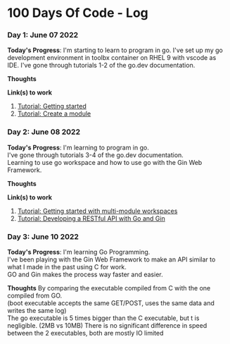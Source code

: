 # 100 Days Of Code - Log

### Day 1: June 07 2022

**Today's Progress**: 
I'm starting to learn to program in go.
I've set up my go development environment in toolbx container on RHEL 9 with vscode as IDE. 
I've gone through tutorials 1-2 of the go.dev documentation.

**Thoughts** 

**Link(s) to work**
1. [Tutorial: Getting started](https://go.dev/doc/tutorial/getting-started)  
2. [Tutorial: Create a module](https://go.dev/doc/tutorial/create-module)  


### Day 2: June 08 2022

**Today's Progress**: 
I'm learning to program in go.  
I've gone through tutorials 3-4 of the go.dev documentation.  
Learning to use go workspace and how to use go with the Gin Web Framework.  

**Thoughts** 

**Link(s) to work**
1. [Tutorial: Getting started with multi-module workspaces](https://go.dev/doc/tutorial/workspaces.html)  
2. [Tutorial: Developing a RESTful API with Go and Gin](https://go.dev/doc/tutorial/web-service-gin.html) 


### Day 3: June 10 2022

**Today's Progress**: 
I'm learning Go Programming.  
I've been playing with the Gin Web Framework to make an API similar to what I made in the past using C for work.  
GO and Gin makes the process way faster and easier.  

**Thoughts** 
By comparing the executable compiled from C with the one compiled from GO.  
(boot executable accepts the same GET/POST, uses the same data and writes the same log)  
The go executable is 5 times bigger than the C executable, but t is negligible. (2MB vs 10MB)
There is no significant difference in speed between the 2 executables, both are mostly IO limited

<!---
Day x of #100Daysofcode.
I'm learning to program in go.  
I've  

## next:
3. [Tutorial: Getting started with generics](https://go.dev/doc/tutorial/generics.html)
4. [Tutorial: Getting started with fuzzing](https://go.dev/doc/tutorial/fuzz.html)
5. [Writing Web Applications](https://go.dev/doc/articles/wiki/)
6. [How to write Go code](https://go.dev/doc/code.html)
--->
